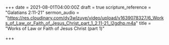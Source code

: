 +++
date = 2021-08-01T04:00:00Z
draft = true
scripture_reference = "Galatians 2:11-21"
sermon_audio = "https://res.cloudinary.com/dy3wlzuye/video/upload/v1639078327/6_Works_of_Law_or_Faith_of_Jesus_Christ_part_1_2.11-21_l2gdhp.m4a"
title = "Works of Law or Faith of Jesus Christ (part 1)"

+++

